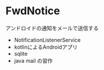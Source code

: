 # FwdNotice
アンドロイドの通知をメールで送信する

* NotificationListenerService
* kotlinによるAndroidアプリ
* sqlite
* java mail
の習作
